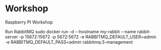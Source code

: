 # Workshop
Raspberry PI Workshop


Run RabbitMQ
sudo docker run -d --hostname my-rabbit --name rabbit-server -p 15672:15672 -p 5672:5672 -e RABBITMQ_DEFAULT_USER=admin -e RABBITMQ_DEFAULT_PASS=admin rabbitmq:3-management